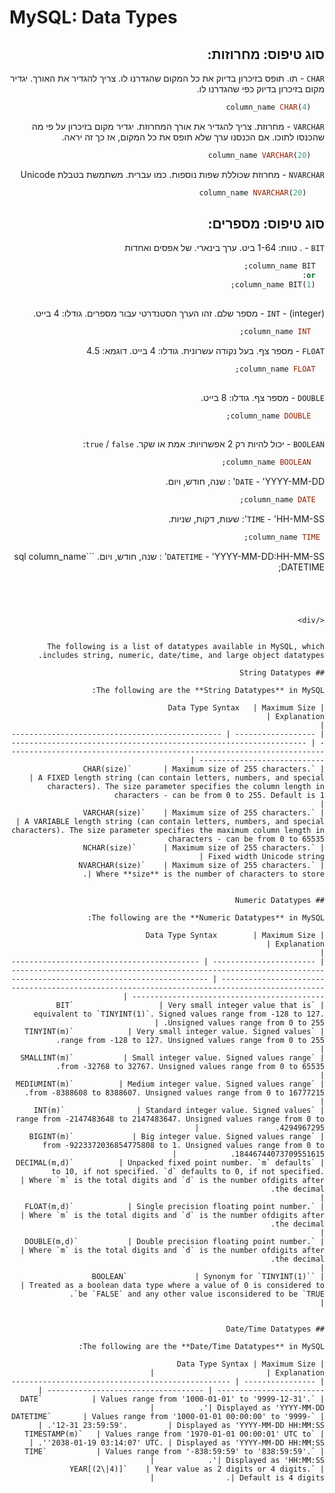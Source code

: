 # MySQL: Data Types
<div dir=rtl>
  
  ## סוג טיפוס: מחרוזות:
  `CHAR` - תו. תופס בזיכרון בדיוק את כל המקום שהגדרנו לו. צריך להגדיר את האורך. 
  יגדיר מקום בזיכרון בדיוק כפי שהגדרנו לו. 
   ```sql
      column_name CHAR(4)
   ```
  `VARCHAR` - מחרוזת. צריך להגדיר את אורך המחרוזת.
    יגדיר מקום בזיכרון על פי מה שהכנסו לתוכו. אם הכנסנו ערך שלא תופס את כל המקום, אז כך זה יראה.  
   ```sql
      column_name VARCHAR(20)
   ```
   
  `NVARCHAR` -  מחרוזת שכוללת שפות נוספות. כמו עברית. משתמשת בטבלת Unicode
   ```sql
       column_name NVARCHAR(20)
   ```
  
   ## סוג טיפוס: מספרים:
   `BIT` - . טווח: 1-64 ביט. ערך בינארי. של אפסים ואחדות
 ```sql
   column_name BIT;
   or:
   column_name BIT(1);
   
   ```
   `INT` - (integer) - מספר שלם. זהו הערך הסטנדרטי עבור מספרים. גודלו: 4 בייט. 
```sql
   column_name INT;
   ```
   `FLOAT` - מספר צף. בעל נקודה עשרונית. גודלו: 4 בייט.
   דוגמא: 4.5
 ```sql
   column_name FLOAT;
   
   ```
   `DOUBLE` - מספר צף. גודלו: 8 בייט.
```sql
   column_name DOUBLE;
   
   ```
   `BOOLEAN` - יכול להיות רק 2 אפשרויות: אמת או שקר. 
   `true` / `false`:
```sql
   column_name BOOLEAN;
  ```
  
  `DATE` - 'YYYY-MM-DD' : שנה, חודש, ויום. 
 ```sql
   column_name DATE;
  ```
  
  `TIME` - 'HH-MM-SS': שעות, דקות, שניות. 
  ```sql
   column_name TIME;
  ```
 
  
  `DATETIME`  - 'YYYY-MM-DD:HH-MM-SS' : שנה, חודש, ויום. 
    ```sql
   column_name DATETIME;
  ```
  
  
  
  
  </div>


The following is a list of datatypes available in MySQL, which includes string, numeric, date/time, and large object datatypes.

## String Datatypes

The following are the **String Datatypes** in MySQL:

| Data Type Syntax   | Maximum Size                                     | Explanation                                                                                                                                                          |
| ------------------ | ------------------------------------------------ | -------------------------------------------------------------------------------------------------------------------------------------------------------------------- |
| `CHAR(size)`       | Maximum size of 255 characters.                  | A FIXED length string (can contain letters, numbers, and special characters). The size parameter specifies the column length in characters - can be from 0 to 255. Default is 1                                      |
| `VARCHAR(size)`    | Maximum size of 255 characters.                  | A VARIABLE length string (can contain letters, numbers, and special characters). The size parameter specifies the maximum column length in characters - can be from 0 to 65535      
| `NCHAR(size)`      | Maximum size of 255 characters.                  | Fixed width Unicode string	                                   
| `NVARCHAR(size)`    | Maximum size of 255 characters.                  | Where **size** is the number of characters to store. 


## Numeric Datatypes

The following are the **Numeric Datatypes** in MySQL:

| Data Type Syntax        | Maximum Size                                                                                                                            | Explanation                                                                                                                                                   |
| ----------------------- | --------------------------------------------------------------------------------------------------------------------------------------- | ------------------------------------------------------------------------------------------------------------------------------------------------------------- |
| `BIT`                   | Very small integer value that is equivalent to `TINYINT(1)`. Signed values range from -128 to 127. Unsigned values range from 0 to 255. |
| `TINYINT(m)`            | Very small integer value. Signed values range from -128 to 127. Unsigned values range from 0 to 255.                                    |
| `SMALLINT(m)`           | Small integer value. Signed values range from -32768 to 32767. Unsigned values range from 0 to 65535.                                   |
| `MEDIUMINT(m)`          | Medium integer value. Signed values range from -8388608 to 8388607. Unsigned values range from 0 to 16777215.                           |
| `INT(m)`                | Standard integer value. Signed values range from -2147483648 to 2147483647. Unsigned values range from 0 to 4294967295.                 |
| `BIGINT(m)`             | Big integer value. Signed values range from -9223372036854775808 to 1. Unsigned values range from 0 to 18446744073709551615.            |
| `DECIMAL(m,d)`          | Unpacked fixed point number. `m` defaults to 10, if not specified. `d` defaults to 0, if not specified.                                 | Where `m` is the total digits and `d` is the number ofdigits after the decimal.                                                                               |
| `FLOAT(m,d)`            | Single precision floating point number.                                                                                                 | Where `m` is the total digits and `d` is the number ofdigits after the decimal.                                                                               |
| `DOUBLE(m,d)`           | Double precision floating point number.                                                                                                 | Where `m` is the total digits and `d` is the number ofdigits after the decimal.                                                                               |
| `BOOLEAN`               | Synonym for `TINYINT(1)`                                                                                                                | Treated as a boolean data type where a value of 0 is considered to be `FALSE` and any other value isconsidered to be `TRUE`.                                  |


## Date/Time Datatypes

The following are the **Date/Time Datatypes** in MySQL:

| Data Type Syntax | Maximum Size                                                              | Explanation                         |
| ---------------- | ------------------------------------------------------------------------- | ----------------------------------- |
| `DATE`           | Values range from '1000-01-01' to '9999-12-31'.                           | Displayed as 'YYYY-MM-DD'.          |
| `DATETIME`       | Values range from '1000-01-01 00:00:00' to '9999-12-31 23:59:59'.         | Displayed as 'YYYY-MM-DD HH:MM:SS'. |
| `TIMESTAMP(m)`   | Values range from '1970-01-01 00:00:01' UTC to '2038-01-19 03:14:07' UTC. | Displayed as 'YYYY-MM-DD HH:MM:SS'. |
| `TIME`           | Values range from '-838:59:59' to '838:59:59'.                            | Displayed as 'HH:MM:SS'.            |
| `YEAR[(2\|4)]`    | Year value as 2 digits or 4 digits.                                       | Default is 4 digits.                |

